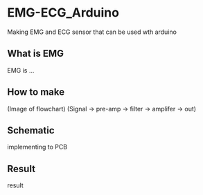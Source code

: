 # EMG-ECG_Arduino
Making EMG and ECG sensor that can be used wth arduino 

## What is EMG

EMG is ...

## How to make

(Image of flowchart) (Signal -> pre-amp -> filter -> amplifer -> out)

## Schematic

implementing to PCB

## Result

result
